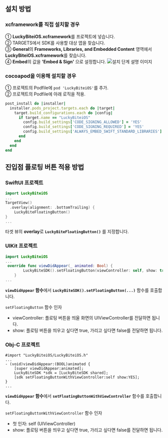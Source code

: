 ## 설치 방법
### xcframework를 직접 설치할 경우
① **LuckyBiteiOS.xcframework**를 프로젝트에 넣습니다.     
② TARGETS에서 SDK를 사용할 대상 앱을 찾습니다.     
③ **General**의 **Frameworks, Libraries, and Embedded Content** 영역에서 **LuckyBiteiOS.xcframework**를 찾습니다.    
④ **Embed**의 값을 **'Embed & Sign'** 으로 설정합니다.
![설치 단계 설명 이미지](https://i.imgur.com/29sw6PC.png)    
### cocoapod을 이용해 설치할 경우
① 프로젝트의 Podfile에 `pod 'LuckyBiteiOS'`를 추가.       
② 프로젝트의 Podfile에 아래 로직을 적용.    
```ruby
post_install do |installer|
  installer.pods_project.targets.each do |target|
    target.build_configurations.each do |config|
      if target.name == "LuckyBiteiOS"
        config.build_settings['CODE_SIGNING_ALLOWED'] = 'YES'
        config.build_settings['CODE_SIGNING_REQUIRED'] = 'YES'
        config.build_settings['ALWAYS_EMBED_SWIFT_STANDARD_LIBRARIES'] = 'YES'
      end
    end
  end
end
```

## 진입점 플로팅 버튼 적용 방법
### SwiftUI 프로젝트
```swift
import LuckyBiteiOS
...
TargetView()
  .overlay(alignment: .bottomTrailing) {
    LuckyBiteFloatingButton()
}
...
```
타겟 뷰의 **overlay**로 **`LuckyBiteFloatingButton()`** 를 지정합니다.
### UIKit 프로젝트
```swift
import LuckyBiteiOS
...
 override func viewDidAppear(_ animated: Bool) {
        LuckyBiteSDK().setFloatingButton(viewController: self, show: true)
    }
...
```
**`viewDidAppear` 함수**에서 **`LuckyBiteSDK().setFloatingButton(...)`** 함수를 호출합니다.      
      
`setFloatingButton` 함수 인자    
- viewController: 플로팅 버튼을 띄울 화면의 UIViewController를 전달하면 됩니다.
- show: 플로팅 버튼을 띄우고 싶다면 true, 가리고 싶다면 false를 전달하면 됩니다.
### Obj-C 프로젝트
```objc
#import "LuckyBiteiOS/LuckyBiteiOS.h"
...
- (void)viewDidAppear:(BOOL)animated {
    [super viewDidAppear:animated];
    LuckyBiteSDK *sdk = [LuckyBiteSDK shared];
    [sdk setFloatingButtonWithViewController:self show:YES];
}
...
```
**`viewDidAppear` 함수**에서 **`setFloatingButtonWithViewController`** 함수를 호출합니다.    
    
`setFloatingButtonWithViewController` 함수 인자    
- 첫 인자: self (UIViewController)
- show: 플로팅 버튼을 띄우고 싶다면 true, 가리고 싶다면 false를 전달하면 됩니다.

